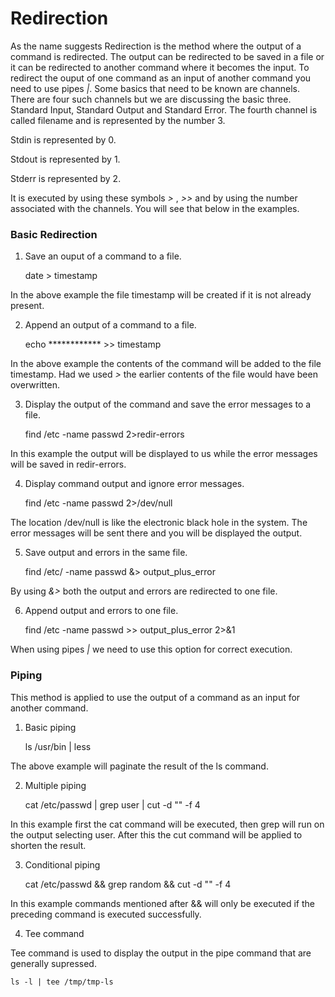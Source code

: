 # Redirection 

As the name suggests Redirection is the method where the output of a command is redirected. The output can be redirected to be saved in a file or it can be redirected to another command where it becomes the input. To redirect the ouput of one command as an input of another command you need to use pipes *|*. Some basics that need to be known are channels. There are four such channels but we are discussing the basic three. Standard Input, Standard Output and Standard Error. The fourth channel is called filename and is represented by the number 3. 

Stdin is represented by 0.

Stdout is represented by 1.

Stderr is represented by 2. 


It is executed by using these symbols  *>* , *>>* and by using the number associated with the channels. You will see that below in the examples.


### Basic Redirection 

1. Save an ouput of a command to a file. 

	date > timestamp

In the above example the file timestamp will be created if it is not already present. 

2. Append an output of a command to a file. 

	echo ************ >> timestamp

In the above example the contents of the command will be added to the file timestamp. Had we used *>* the earlier contents of the file would have been overwritten.

3. Display the output of the command and save the error messages to a file. 

	find /etc -name passwd 2>redir-errors

In this example the output will be displayed to us while the error messages will be saved in redir-errors.

4. Display command output and ignore error messages.

	find /etc -name passwd 2>/dev/null

The location /dev/null is like the electronic black hole in the system. The error messages will be sent there and you will be displayed the output. 

5. Save output and errors in the same file. 

	find /etc/ -name passwd &> output_plus_error

By using *&>* both the output and errors are redirected to one file. 


6. Append output and errors to one file.

	find /etc -name passwd >> output_plus_error 2>&1 

When using pipes *|* we need to use this option for correct execution. 


### Piping 

This method is applied to use the output of a command as an input for another command.  


1. Basic piping 

	 ls /usr/bin | less


The above example will paginate the result of the ls command. 


2. Multiple piping 

	cat /etc/passwd |  grep user | cut -d "" -f 4

In this example first the cat command will be executed, then grep will run on the output selecting user. After this the cut command will be applied to shorten the result. 


3. Conditional piping 

	cat /etc/passwd && grep random && cut -d "" -f 4

In this example commands mentioned after && will only be executed if the preceding command is executed successfully. 


4. Tee command 

Tee command is used to display the output in the pipe command that are generally supressed. 

	ls -l | tee /tmp/tmp-ls


 
